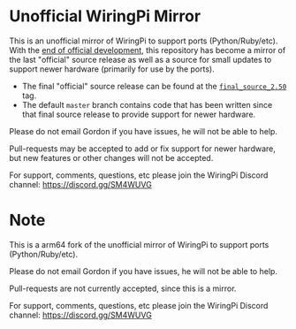 Unofficial WiringPi Mirror
==========================

This is an unofficial mirror of WiringPi to support ports (Python/Ruby/etc).  With the
[end of official development](http://wiringpi.com/wiringpi-deprecated/), this repository
has become a mirror of the last "official" source release as well as a source for small
updates to support newer hardware (primarily for use by the ports).

  * The final "official" source release can be found at the
    [`final_source_2.50`](https://github.com/WiringPi/WiringPi/tree/final_official_2.50) tag.
  * The default `master` branch contains code that has been written since that final source
    release to provide support for newer hardware.

Please do not email Gordon if you have issues, he will not be able to help.

Pull-requests may be accepted to add or fix support for newer hardware, but new features or
other changes will not be accepted.

For support, comments, questions, etc please join the WiringPi Discord channel: https://discord.gg/SM4WUVG

# Note
This is a arm64 fork of the unofficial mirror of WiringPi to support ports (Python/Ruby/etc).

Please do not email Gordon if you have issues, he will not be able to help.

Pull-requests are not currently accepted, since this is a mirror.

For support, comments, questions, etc please join the WiringPi Discord channel: https://discord.gg/SM4WUVG
